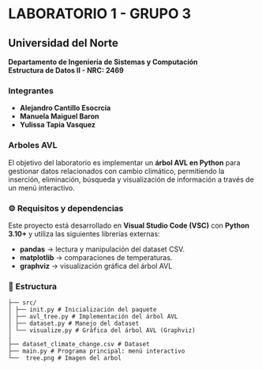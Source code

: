 # LABORATORIO 1 - GRUPO 3

## Universidad del Norte  
**Departamento de Ingeniería de Sistemas y Computación**  
**Estructura de Datos II - NRC: 2469**


### Integrantes

- **Alejandro Cantillo Esocrcia**
- **Manuela Maiguel Baron** 
- **Yulissa Tapia Vasquez** 


###  Arboles AVL 
El objetivo del laboratorio es implementar un **árbol AVL en Python** para gestionar datos relacionados con cambio climático, permitiendo la inserción, eliminación, búsqueda y visualización de información a través de un menú interactivo.



### ⚙️ Requisitos y dependencias

Este proyecto está desarrollado en **Visual Studio Code (VSC)** con **Python 3.10+** y utiliza las siguientes librerías externas:

- **pandas** → lectura y manipulación del dataset CSV.  
- **matplotlib** → comparaciones de temperaturas.  
- **graphviz** → visualización gráfica del árbol AVL


### 📂 Estructura
```
├── src/
│ ├── init.py # Inicialización del paquete
│ ├── avl_tree.py # Implementación del árbol AVL
│ ├── dataset.py # Manejo del dataset
│ └── visualize.py # Gráfica del árbol AVL (Graphviz)
│
├── dataset_climate_change.csv # Dataset
├── main.py # Programa principal: menú interactivo
└──  tree.png # Imagen del arbol
```




